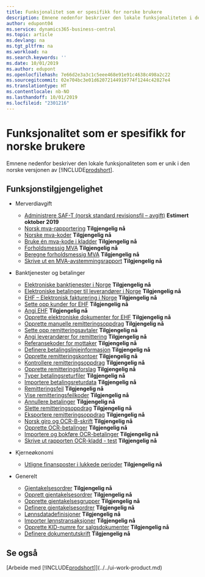 ```yaml
---
title: Funksjonalitet som er spesifikk for norske brukere
description: Emnene nedenfor beskriver den lokale funksjonaliteten i den norske versjonen av Business Central.
author: edupont04
ms.service: dynamics365-business-central
ms.topic: article
ms.devlang: na
ms.tgt_pltfrm: na
ms.workload: na
ms.search.keywords: ''
ms.date: 10/01/2019
ms.author: edupont
ms.openlocfilehash: 7e66d2e3a3c1c5eee468e91e91c4638c498a2c22
ms.sourcegitcommit: 02e704bc3e01d62072144919774f1244c42827e4
ms.translationtype: HT
ms.contentlocale: nb-NO
ms.lasthandoff: 10/01/2019
ms.locfileid: "2301216"
---
```

# <a name="norway-local-functionality"></a>Funksjonalitet som er spesifikk for norske brukere
Emnene nedenfor beskriver den lokale funksjonaliteten som er unik i den norske versjonen av [!INCLUDE[prodshort](../../includes/prodshort.md)].  

## <a name="feature-availability"></a>Funksjonstilgjengelighet

* Merverdiavgift
    * [Administrere SAF-T (norsk standard revisjonsfil – avgift)](ui-extensions-setup-and-generate-saf-t-files-no.md) **Estimert oktober 2019**
    * [Norsk mva-rapportering](norwegian-vat-reporting.md) **Tilgjengelig nå**
    * [Norske mva-koder](norwegian-vat-codes.md) **Tilgjengelig nå**  
    * [Bruke én mva-kode i kladder](how-to-use-one-vat-code-in-journals.md) **Tilgjengelig nå**
    * [Forholdsmessig MVA](proportional-vat.md) **Tilgjengelig nå**
    * [Beregne forholdsmessig MVA](how-to-calculate-proportional-vat.md) **Tilgjengelig nå**
    * [Skrive ut en MVA-avstemmingsrapport](how-to-print-a-vat-reconciliation-report.md) **Tilgjengelig nå**

* Banktjenester og betalinger
    * [Elektroniske banktjenester i Norge](electronic-banking-in-norway.md) **Tilgjengelig nå**
    * [Elektroniske betalinger til leverandører i Norge](electronic-payments-to-vendors-in-norway.md) **Tilgjengelig nå**
    * [EHF – Elektronisk fakturering i Norge](ehf-electronic-invoicing-in-norway.md) **Tilgjengelig nå**
    * [Sette opp kunder for EHF](how-to-set-up-customers-for-ehf.md) **Tilgjengelig nå**  
    * [Angi EHF](how-to-set-up-ehf.md) **Tilgjengelig nå**
    * [Opprette elektroniske dokumenter for EHF](how-to-create-electronic-documents-for-ehf.md) **Tilgjengelig nå**
    * [Opprette manuelle remitteringsoppdrag](how-to-create-manual-remittance-payments.md) **Tilgjengelig nå**  
    * [Sette opp remitteringsavtaler](how-to-set-up-remittance-agreements.md) **Tilgjengelig nå**  
    * [Angi leverandører for remittering](how-to-set-up-vendors-for-remittance.md) **Tilgjengelig nå**
    * [Referansekoder for mottaker](recipient-reference-codes.md) **Tilgjengelig nå**
    * [Definere betalingslinjeinformasjon](how-to-set-up-payment-line-information.md) **Tilgjengelig nå**  
    * [Opprette remitteringskontoer](how-to-create-remittance-accounts.md) **Tilgjengelig nå**  
    * [Kontrollere remitteringsoppdrag](how-to-test-remittance-payments.md) **Tilgjengelig nå**
    * [Opprette remitteringsforslag](how-to-create-remittance-suggestions.md) **Tilgjengelig nå**
    * [Typer betalingsreturfiler](types-of-payment-returns-files.md) **Tilgjengelig nå**
    * [Importere betalingsreturdata](how-to-import-payment-return-data.md) **Tilgjengelig nå**
    * [Remitteringsfeil](remittance-errors.md) **Tilgjengelig nå**
    * [Vise remitteringsfeilkoder](how-to-view-remittance-error-codes.md) **Tilgjengelig nå**
    * [Annullere betalinger](how-to-cancel-payments.md) **Tilgjengelig nå**  
    * [Slette remitteringsoppdrag](how-to-delete-remittance-payment-orders.md) **Tilgjengelig nå**  
    * [Eksportere remitteringsoppdrag](how-to-export-remittance-payments.md) **Tilgjengelig nå**
    * [Norsk giro og OCR-B-skrift](norwegian-giro-and-ocr-b-font.md) **Tilgjengelig nå**
    * [Opprette OCR-betalinger](how-to-set-up-ocr-payments.md) **Tilgjengelig nå**
    * [Importere og bokføre OCR-betalinger](how-to-import-and-post-ocr-payments.md) **Tilgjengelig nå**
    * [Skrive ut rapporten OCR-kladd - test](how-to-print-the-ocr-journal-test-report.md) **Tilgjengelig nå**  

* Kjerneøkonomi    
    * [Utligne finansposter i lukkede perioder](how-to-apply-general-ledger-entries-in-closed-periods.md) **Tilgjengelig nå**  

* Generelt
    * [Gjentakelsesordrer](recurring-orders.md) **Tilgjengelig nå**  
    * [Opprett gjentakelsesordrer](how-to-create-recurring-orders.md) **Tilgjengelig nå**
    * [Opprette gjentakelsesgrupper](how-to-set-up-recurring-groups.md) **Tilgjengelig nå**  
    * [Definere gjentakelsesordrer](how-to-set-up-recurring-orders.md) **Tilgjengelig nå**
    * [Lønnsdatadefinisjoner](ui-extensions-payroll-data-definitions-no.md) **Tilgjengelig nå**
    * [Importer lønnstransaksjoner](how-to-import-payroll-transactions.md) **Tilgjengelig nå**
    * [Opprette KID-numre for salgsdokumenter](how-to-set-up-kid-numbers-on-sales-documents.md) **Tilgjengelig nå**
    * [Definere dokumentutskrift](how-to-set-up-document-printing.md) **Tilgjengelig nå**

<!--
  [Apply General Ledger Entries in Closed Periods](how-to-apply-general-ledger-entries-in-closed-periods.md)  

  [EHF Electronic Invoicing in Norway](ehf-electronic-invoicing-in-norway.md)  
  [Electronic Banking in Norway](electronic-banking-in-norway.md)  
  [Electronic Payments to Vendors in Norway](electronic-payments-to-vendors-in-norway.md)  
  [Norwegian Sales Documents](norwegian-sales-documents.md)  
  [Norwegian VAT Reporting](norwegian-vat-reporting.md)  
 [Recurring Orders](recurring-orders.md)  
 -->

## <a name="see-also"></a>Se også
[Arbeide med [!INCLUDE[prodshort](../../includes/prodshort.md)]](../../ui-work-product.md)    
